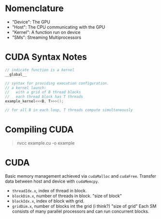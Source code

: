 # Nomenclature
- "Device": The GPU
- "Host": The CPU communicating with the GPU
- "Kernel": A function run on device
- "SMs": Streaming Multiprocessors

# CUDA Syntax Notes
```c
// indicate function is a kernel
__global__

// syntax for providing execution configuration.
// a kernel launch:
//   with a grid of B thread blocks
//   each thread block has T threads
example_kernel<<<B, T>>>();

// for all B in each loop, T threads compute simultaneously
```

# Compiling CUDA
> nvcc example.cu -o example

# CUDA
Basic memory management achieved via `cudaMalloc` and `cudaFree`.
Transfer data between host and device with `cudaMemcpy`.
- `threadIdx.x`, index of thread in block.
- `blockDim.x`, number of threads in block. "size of block"
- `blockIdx.x`, index of block with grid.
- `gridDim.x`, number of blocks int the grid (i think?) "size of grid"
Each SM consists of many parallel processors and can run concurrent blocks.
